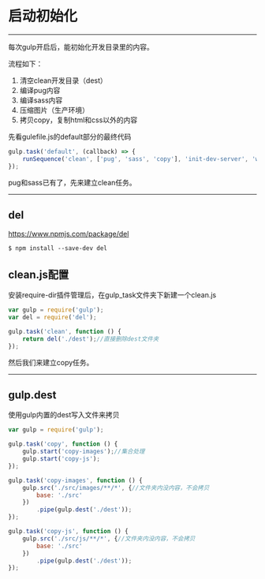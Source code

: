 # 启动初始化
---

每次gulp开启后，能初始化开发目录里的内容。

流程如下：
1. 清空clean开发目录（dest）
2. 编译pug内容
3. 编译sass内容
4. 压缩图片（生产环境）
5. 拷贝copy，复制html和css以外的内容

先看gulefile.js的default部分的最终代码

```js
gulp.task('default', (callback) => {
    runSequence('clean', ['pug', 'sass', 'copy'], 'init-dev-server', 'watch', callback);
});
```

pug和sass已有了，先来建立clean任务。

---

## del

https://www.npmjs.com/package/del

```
$ npm install --save-dev del
```

## clean.js配置

安装require-dir插件管理后，在gulp_task文件夹下新建一个clean.js

```js
var gulp = require('gulp');
var del = require('del');

gulp.task('clean', function () {
    return del('./dest');//直接删除dest文件夹
});
```

然后我们来建立copy任务。

---

## gulp.dest

使用gulp内置的dest写入文件来拷贝

```js
var gulp = require('gulp');

gulp.task('copy', function () {
    gulp.start('copy-images');//集合处理
    gulp.start('copy-js');
});

gulp.task('copy-images', function () {
    gulp.src('./src/images/**/*', {//文件夹内没内容，不会拷贝
        base: './src'
    })
        .pipe(gulp.dest('./dest'));
});

gulp.task('copy-js', function () {
    gulp.src('./src/js/**/*', {//文件夹内没内容，不会拷贝
        base: './src'
    })
        .pipe(gulp.dest('./dest'));
});
```





